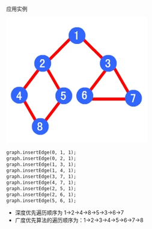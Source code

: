 

应用实例




![lynk](../img/QQ截图20210304092431.png)


```
graph.insertEdge(0, 1, 1);
graph.insertEdge(0, 2, 1);
graph.insertEdge(1, 3, 1);
graph.insertEdge(1, 4, 1);
graph.insertEdge(3, 7, 1);
graph.insertEdge(4, 7, 1);
graph.insertEdge(2, 5, 1);
graph.insertEdge(2, 6, 1);
graph.insertEdge(5, 6, 1);
```





- 深度优先遍历顺序为 1->2->4->8->5->3->6->7
- 广度优先算法的遍历顺序为：1->2->3->4->5->6->7->8 

